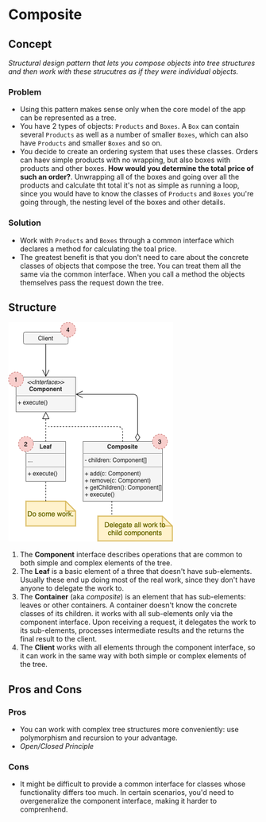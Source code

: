 # Composite

## Concept

_Structural design pattern that lets you compose objects into tree structures and then work with these strucutres as if they were individual objects._

### Problem

* Using this pattern makes sense only when the core model of the app can be represented as a tree.
* You have 2 types of objects: `Products` and `Boxes`. A `Box` can contain several `Products` as well as a number of smaller `Boxes`, which can also have `Products` and smaller `Boxes` and so on.
* You decide to create an ordering system that uses these classes. Orders can haev simple products with no wrapping, but also boxes with products and other boxes. **How would you determine the total price of such an order?**. Unwrapping all of the boxes and going over all the products and calculate tht total it's not as simple as running a loop, since you would have to know the classes of `Products` and `Boxes` you're going through, the nesting level of the boxes and other details.

### Solution

- Work with `Products` and `Boxes` through a common interface which declares a method for calculating the toal price.
- The greatest benefit is that you don't need to care about the concrete classes of objects that compose the tree. You can treat them all the same via the common interface. When you call a method the objects themselves pass the request down the tree.

## Structure

![Composite Structure](./structure.png)

1. The **Component** interface describes operations that are common to both simple and complex elements of the tree.
2. The **Leaf** is a basic element of a three that doesn't have sub-elements. Usually these end up doing most of the real work, since they don't have anyone to delegate the work to.
3. The **Container** (aka _composite_) is an element that has sub-elements: leaves or other containers. A container doesn't know the concrete classes of its children. it works with all sub-elements only via the component interface. Upon receiving a request, it delegates the work to its sub-elements, processes intermediate results and the returns the final result to the client.
4. The **Client** works with all elements through the component interface, so it can work in the same way with both simple or complex elements of the tree.

## Pros and Cons

### Pros

* You can work with complex tree structures more conveniently: use polymorphism and recursion to your advantage.
* _Open/Closed Principle_

### Cons

* It might be difficult to provide a common interface for classes whose functionality differs too much. In certain scenarios, you'd need to overgeneralize the component interface, making it harder to comprenhend.
